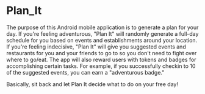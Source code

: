 # Plan_It

The purpose of this Android mobile application is to generate a plan for your day. If you're
feeling adventurous, "Plan It" will randomly generate a full-day schedule for you
based on events and establishments around your location. If you're feeling indecisive,
"Plan It" will give you suggested events and restaurants for you and your friends to
go to so you don't need to fight over where to go/eat. The app will also reward
users with tokens and badges for accomplishing certain tasks. For example, if you
successfully checkin to 10 of the suggested events, you can earn a "adventurous
badge."

Basically, sit back and let Plan It decide what to do on your free day!
